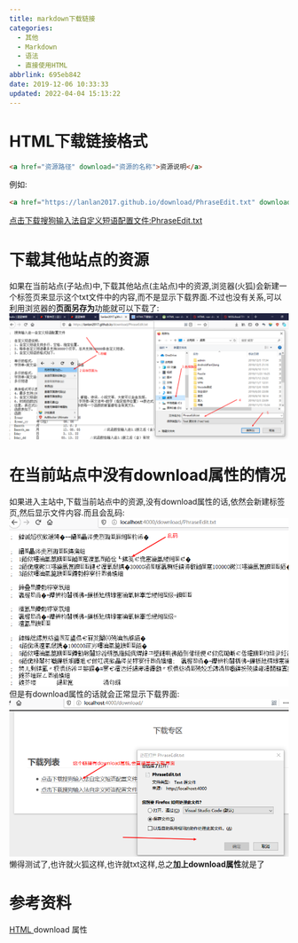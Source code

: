 ```yaml
---
title: markdown下载链接
categories: 
  - 其他
  - Markdown
  - 语法
  - 直接使用HTML
abbrlink: 695eb842
date: 2019-12-06 10:33:33
updated: 2022-04-04 15:13:22
---
```

# HTML下载链接格式
```html
<a href="资源路径" download="资源的名称">资源说明</a>
```

例如:
```html
<a href="https://lanlan2017.github.io/download/PhraseEdit.txt" download="PhraseEdit.txt">点击下载搜狗输入法自定义短语配置文件:PhraseEdit.txt</a>
```

<a href="https://lanlan2017.github.io/download/PhraseEdit.txt" download="PhraseEdit.txt">点击下载搜狗输入法自定义短语配置文件:PhraseEdit.txt</a>

# 下载其他站点的资源
如果在当前站点(子站点)中,下载其他站点(主站点)中的资源,浏览器(火狐)会新建一个标签页来显示这个txt文件中的内容,而不是显示下载界面.不过也没有关系,可以利用浏览器的**页面另存为**功能就可以下载了:
![图片](https://raw.githubusercontent.com/lanlan2017/images/master/Markdown/download/1.png)
# 在当前站点中没有download属性的情况
如果进入主站中,下载当前站点中的资源,没有download属性的话,依然会新建标签页,然后显示文件内容.而且会乱码:
![图片](https://raw.githubusercontent.com/lanlan2017/images/master/Markdown/download/2.png)
但是有download属性的话就会正常显示下载界面:
![图片](https://raw.githubusercontent.com/lanlan2017/images/master/Markdown/download/3.png)
懒得测试了,也许就火狐这样,也许就txt这样,总之**加上download属性**就是了
# 参考资料
[HTML <a> download 属性](https://www.w3school.com.cn/tags/att_a_download.asp)
